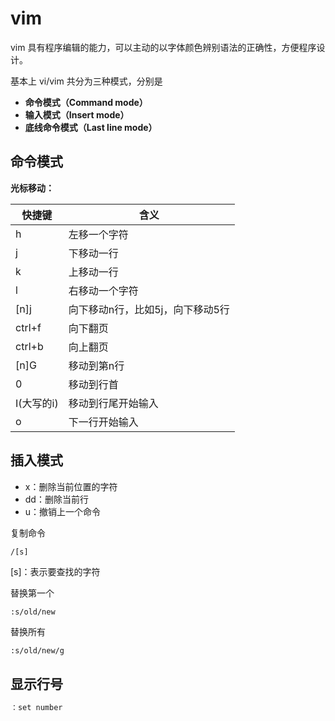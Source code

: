 # vim

vim 具有程序编辑的能力，可以主动的以字体颜色辨别语法的正确性，方便程序设计。

基本上 vi/vim 共分为三种模式，分别是

- **命令模式（Command mode）**
- **输入模式（Insert mode）** 
- **底线命令模式（Last line mode）**

## 命令模式

**光标移动：**

| 快捷键     | 含义                             |
| ---------- | -------------------------------- |
| h          | 左移一个字符                     |
| j          | 下移动一行                       |
| k          | 上移动一行                       |
| l          | 右移动一个字符                   |
| [n]j       | 向下移动n行，比如5j，向下移动5行 |
| ctrl+f     | 向下翻页                         |
| ctrl+b     | 向上翻页                         |
| [n]G       | 移动到第n行                      |
| 0          | 移动到行首                       |
| I(大写的i) | 移动到行尾开始输入               |
| o          | 下一行开始输入                   |

## 插入模式

- x：删除当前位置的字符
- dd：删除当前行
- u：撤销上一个命令

复制命令

    /[s]

[s]：表示要查找的字符

替换第一个

    :s/old/new

替换所有

```sh
:s/old/new/g
```

## 显示行号

```sh
：set number
```

